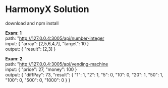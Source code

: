 # HarmonyX Solution


download and npm install 

<b>Exam: 1 </b><br />
 path: "http://127.0.0.4:3005/api/number-integer <br />
 input: {
  "array": [2,5,6,4,7],
  "target": 10
 }
<br />
 output: {
  "result": [2,3]
 }
<br />

<b>Exam: 2 </b> <br />
path: "http://127.0.0.4:3005/api/vending-machine <br />
input: {
  "price": 27,
  "money": 100
}
<br />
output: {
 "diffPay": 73,
 "result": {
    "1": 1,
    "2": 1,
    "5": 0,
    "10": 0,
    "20": 1,
    "50": 1,
    "100": 0,
    "500": 0,
    "1000": 0
  }
}
